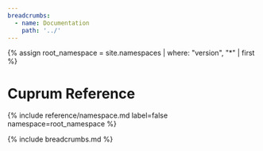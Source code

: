```yaml
---
breadcrumbs:
  - name: Documentation
    path: '../'
---
```


{% assign root_namespace = site.namespaces | where: "version", "*" | first %}

# Cuprum Reference

{% include reference/namespace.md label=false namespace=root_namespace %}

{% include breadcrumbs.md %}
